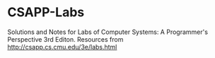 # CSAPP-Labs
Solutions and Notes for Labs of Computer Systems: A Programmer's Perspective 3rd Editon. Resources from http://csapp.cs.cmu.edu/3e/labs.html
